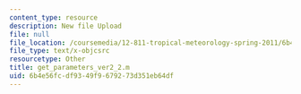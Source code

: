 ```yaml
---
content_type: resource
description: New file Upload
file: null
file_location: /coursemedia/12-811-tropical-meteorology-spring-2011/6b4e56fcdf9349f9679273d351eb64df_get_parameters_ver2_2.m
file_type: text/x-objcsrc
resourcetype: Other
title: get_parameters_ver2_2.m
uid: 6b4e56fc-df93-49f9-6792-73d351eb64df
---
```

